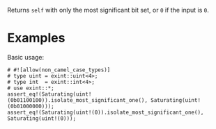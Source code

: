 Returns `self` with only the most significant bit set, or `0` if the input is `0`.

# Examples

Basic usage:

```
# #![allow(non_camel_case_types)]
# type uint = exint::uint<4>;
# type int  = exint::int<4>;
# use exint::*;
assert_eq!(Saturating(uint!(0b01100100)).isolate_most_significant_one(), Saturating(uint!(0b01000000)));
assert_eq!(Saturating(uint!(0)).isolate_most_significant_one(), Saturating(uint!(0)));
```
